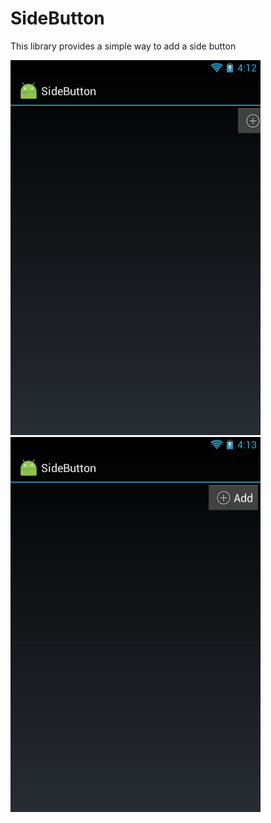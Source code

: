 # SideButton
This library provides a simple way to add a side button

<img src="hide.png" alt="Hide"/>

<img src="show.png" alt="Show"/>

